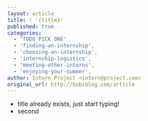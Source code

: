 ```yaml
---
layout: article
title: ! '{title}'
published: true
categories:
  - 'TODO PICK ONE'
  - 'finding-an-internship',
  - 'choosing-an-internship',
  - 'internship-logistics',
  - 'meeting-other-interns',
  - 'enjoying-your-summer',
author: Intern Project <intern@project.com>
original_url: http://bobsblog.com/article
---
```


- title already exists, just start typing!
- second
